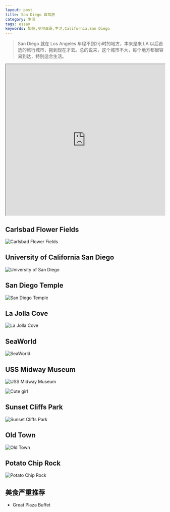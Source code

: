 ```yaml
---
layout: post
title: San Diego 自驾游
category: 生活
tags: essay
keywords: 加州,圣地亚哥,生活,California,San Diego
---
```


> San Diego 就在 Los Angeles 车程不到2小时的地方，本来是来 LA 以后首选的旅行城市，拖到现在才去。总的说来，这个城市不大，每个地方都很容易到达，特别适合生活。

<iframe src="https://www.google.com/maps/d/u/0/embed?mid=1i4ygqIUA64JFqT8JCkdKUciF4go" width="100%" height="480"></iframe>

## Carlsbad Flower Fields

![Carlsbad Flower Fields](http://imgs.yansu.org/life-carlsbad-flower-fields.png)

## University of California San Diego

![University of San Diego](http://imgs.yansu.org/life-university-of-san-diego.png)

## San Diego Temple

![San Diego Temple](http://imgs.yansu.org/life-san-diego-temple.png)

## La Jolla Cove

![La Jolla Cove](http://imgs.yansu.org/life-la-jolla-cove.png)

## SeaWorld

![SeaWorld](http://imgs.yansu.org/life-seaworld-san-diego.png)

## USS Midway Museum

![USS Midway Museum](http://imgs.yansu.org/life-uss-midway-museum.png)

![Cute girl](http://imgs.yansu.org/life-cute-girl.png)

## Sunset Cliffs Park

![Sunset Cliffs Park](http://imgs.yansu.org/life-sunset-cliffs-park.png)

## Old Town

![Old Town](http://imgs.yansu.org/life-old-town.png)

## Potato Chip Rock

![Potato Chip Rock](http://imgs.yansu.org/life-potato-chip-rock.png)

## 美食严重推荐

- Great Plaza Buffet

